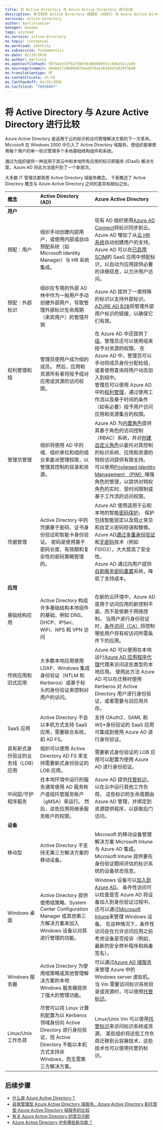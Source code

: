 ```yaml
---
title: 将 Active Directory 与 Azure Active Directory 进行比较
description: 本文档将 Active Directory 域服务 (ADDS) 与 Azure Active Directory (AD) 进行了比较。 它概述了这两个标识解决方案中的关键概念，并解释了它们的不同或相似之处。
services: active-directory
author: martincoetzer
manager: daveba
tags: azuread
ms.service: active-directory
ms.topic: conceptual
ms.workload: identity
ms.subservice: fundamentals
ms.date: 02/26/2020
ms.author: martinco
ms.openlocfilehash: 5075ae57df6a7306f0c860690931c846e52c2a89
ms.sourcegitcommit: 849bb1729b89d075eed579aa36395bf4d29f3bd9
ms.translationtype: MT
ms.contentlocale: zh-CN
ms.lasthandoff: 04/28/2020
ms.locfileid: "78926897"
---
```

# <a name="compare-active-directory-to-azure-active-directory"></a>将 Active Directory 与 Azure Active Directory 进行比较

Azure Active Directory 是适用于云的标识和访问管理解决方案的下一次革命。 Microsoft 在 Windows 2000 中引入了 Active Directory 域服务，使组织能够使用每个用户的单一标识管理多个本地基础结构组件和系统。

通过为组织提供一种适用于其云中和本地所有应用的标识即服务 (IDaaS) 解决方案，Azure AD 将此方法提升到了一个新层次。

大多数 IT 管理员都熟悉 Active Directory 域服务概念。 下表概述了 Active Directory 概念与 Azure Active Directory 之间的差异和相似之处。

|概念|Active Directory (AD)|Azure Active Directory |
|:-|:-|:-|
|**用户**|||
|预配：用户 | 组织手动创建内部用户，或使用内部或自动预配系统（如 Microsoft Identity Manager）与 HR 系统集成。|现有 AD 组织使用[Azure AD Connect](https://docs.microsoft.com/azure/active-directory/hybrid/how-to-connect-sync-whatis)将标识同步到云。</br> Azure AD 增加了从[云 HR 系统](https://docs.microsoft.com/azure/active-directory/saas-apps/workday-tutorial)自动创建用户的支持。 </br>Azure AD 可以在[已启用 SCIM](https://docs.microsoft.com/azure/active-directory/manage-apps/use-scim-to-provision-users-and-groups)的 SaaS 应用中预配标识，以自动为应用提供必要的详细信息，以允许用户访问。 |
|预配：外部标识| 组织在专用的外部 AD 林中作为一般用户手动创建外部用户，导致管理外部标识生命周期（来宾用户）的管理开销| Azure AD 提供了一类特殊的标识以支持外部标识。 [AZURE AD B2B](https://docs.microsoft.com/azure/active-directory/b2b/)将管理外部用户标识的链接，以确保它们有效。 |
| 权利管理和组| 管理员使用户成为组的成员。 然后，应用和资源所有者将授予组对应用或资源的访问权限。| 在 Azure AD 中还提供了[组](https://docs.microsoft.com/azure/active-directory/fundamentals/active-directory-groups-create-azure-portal)，管理员还可以使用组来授予对资源的权限。 在 Azure AD 中，管理员可以手动将成员身份分配给组，或者使用查询将用户动态加入到组中。 </br> 管理员可以使用 Azure AD 中的[权利管理](https://docs.microsoft.com/azure/active-directory/governance/entitlement-management-overview)，通过使用工作流以及基于时间的条件（如有必要）授予用户访问应用和资源集合的权限。 |
| 管理员管理|组织将使用 AD 中的域、组织单位和组的组合来委派管理权限，以管理其控制的目录和资源。| Azure AD 为[内置角色](https://docs.microsoft.com/azure/active-directory/fundamentals/active-directory-users-assign-role-azure-portal)提供其基于角色的访问控制（RBAC）系统，并对[创建自定义角色](https://docs.microsoft.com/azure/active-directory/users-groups-roles/roles-custom-overview)以委托对其控制的标识系统、应用和资源的特权访问提供有限支持。</br>可以使用[Privileged Identity Management （PIM）](https://docs.microsoft.com/azure/active-directory/privileged-identity-management/pim-configure)增强角色的管理，以提供对特权角色的实时、受时间限制或基于工作流的访问权限。 |
| 凭据管理| Active Directory 中的凭据基于密码、证书身份验证和智能卡身份验证。 密码是使用基于密码长度、有效期和复杂性的密码策略管理的。|Azure AD 使用适用于云和本地的智能[密码保护](https://docs.microsoft.com/azure/active-directory/authentication/concept-password-ban-bad)。 保护包括智能锁定以及阻止常见和自定义密码短语和替换。 </br>Azure AD[通过多重身份验证](https://docs.microsoft.com/azure/active-directory/authentication/concept-mfa-howitworks)和[无密码](https://docs.microsoft.com/azure/active-directory/authentication/concept-authentication-passwordless)技术（例如 FIDO2），大大提高了安全性。 </br>Azure AD 通过向用户提供[自助服务密码重置](https://docs.microsoft.com/azure/active-directory/authentication/concept-sspr-howitworks)系统，降低了支持成本。 |
| **应用**|||
| 基础结构应用|Active Directory 构成许多基础结构本地组件的基础，例如 DNS、DHCP、IPSec、WiFi、NPS 和 VPN 访问|在新的云环境中，Azure AD 是用于访问应用的新控制平面，而不是依赖于网络控制。 当用户进行身份验证时，[条件访问（CA）](https://docs.microsoft.com/azure/active-directory/conditional-access/overview)将控制哪些用户将有权访问所需条件下的应用。|
| 传统应用和旧式应用| 大多数本地应用使用 LDAP、Windows 集成身份验证（NTLM 和 Kerberos）或基于标头的身份验证来控制对用户的访问。| Azure AD 可以使用在本地运行[Azure AD 应用程序代理](https://docs.microsoft.com/azure/active-directory/manage-apps/application-proxy)代理来访问这些类型的本地应用。 使用此方法 Azure AD 可以在迁移时使用 Kerberos 对 Active Directory 用户进行身份验证，或者需要与旧应用共存。 |
| SaaS 应用|Active Directory 不会以本机方式支持 SaaS 应用，需要联合系统，如 AD FS。|支持 OAuth2、SAML 和 WS\*身份验证的 SaaS 应用可集成到使用 Azure AD 进行身份验证。 |
| 具有新式身份验证的业务线（LOB）应用|组织可以使用 Active Directory AD FS 来支持需要新式身份验证的 LOB 应用。| 需要新式身份验证的 LOB 应用可以配置为使用 Azure AD 进行身份验证。 |
| 中间层/守护程序服务|在本地环境中运行的服务通常使用 AD 服务帐户或组托管服务帐户（gMSA）来运行。 然后，这些应用将继承服务帐户的权限。| Azure AD 提供[托管标识](https://docs.microsoft.com/azure/active-directory/managed-identities-azure-resources/index)，以在云中运行其他工作负荷。 这些标识的生命周期由 Azure AD 管理，并绑定到资源提供程序，以获取后门访问。|
| **设备**|||
| 移动型|Active Directory 不支持无第三方解决方案的移动设备。| Microsoft 的移动设备管理解决方案 Microsoft Intune 与 Azure AD 集成。 Microsoft Intune 提供要在身份验证期间评估的标识系统的设备状态信息。 |
| Windows 桌面|Active Directory 提供使用组策略、System Center Configuration Manager 或其他第三方解决方案来加入 Windows 设备以对其进行管理的功能。|Windows 设备可以[加入到 Azure AD](https://docs.microsoft.com/azure/active-directory/devices/)。 条件性访问可以检查是否 Azure AD 将设备加入到身份验证过程中。 还可以通过[Microsoft Intune](https://docs.microsoft.com/intune/what-is-intune)来管理 Windows 设备。 在这种情况下，条件性访问会在允许访问应用之前考虑设备是否投诉（例如，最新的安全修补程序和病毒签名）。|
| Windows 服务器| Active Directory 为使用组策略或其他管理解决方案的本地 Windows 服务器提供了强大的管理功能。| 可以通过[Azure AD 域服务](https://docs.microsoft.com/azure/active-directory-domain-services/)来管理 Azure 中的 Windows server 虚拟机。 当 Vm 需要访问标识系统目录或资源时，可以使用[托管标识](https://docs.microsoft.com/azure/active-directory/managed-identities-azure-resources/index)。|
| Linux/Unix 工作负荷|尽管可以将 Linux 计算机配置为以 Kerberos 领域身份向 Active Directory 进行身份验证，但 Active Directory 不能以本机方式支持非 Windows，而无需第三方解决方案。|Linux/Unix Vm 可以使用[托管标识](https://docs.microsoft.com/azure/active-directory/managed-identities-azure-resources/index)来访问标识系统或资源。 某些组织将这些工作负荷迁移到云容器技术，这些技术也可以使用托管的标识。|

## <a name="next-steps"></a>后续步骤

- [什么是 Azure Active Directory？](https://docs.microsoft.com/azure/active-directory/fundamentals/active-directory-whatis)
- [自我管理型 Azure Active Directory 域服务、Azure Active Directory 和托管型 Azure Active Directory 域服务的比较](https://docs.microsoft.com/azure/active-directory-domain-services/compare-identity-solutions)
- [有关 Azure Active Directory 的常见问题](https://docs.microsoft.com/azure/active-directory/fundamentals/active-directory-faq)
- [Azure Active Directory 中有哪些新功能？](https://docs.microsoft.com/azure/active-directory/fundamentals/whats-new)
